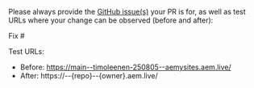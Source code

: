 Please always provide the [GitHub issue(s)](../issues) your PR is for, as well as test URLs where your change can be observed (before and after):

Fix #<gh-issue-id>

Test URLs:
- Before: https://main--timoleenen-250805--aemysites.aem.live/
- After: https://<branch>--{repo}--{owner}.aem.live/
